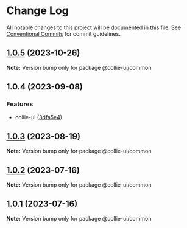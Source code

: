 # Change Log

All notable changes to this project will be documented in this file. See [Conventional Commits](https://conventionalcommits.org) for commit guidelines.

## [1.0.5](https://github.com/collie-ui/collie-ui/compare/@collie-ui/common@1.0.4...@collie-ui/common@1.0.5) (2023-10-26)

**Note:** Version bump only for package @collie-ui/common

## 1.0.4 (2023-09-08)

### Features

- collie-ui ([3dfa5e4](https://github.com/collie-ui/collie-ui/commit/3dfa5e4eadca863919e9ffbb3dfb9ab726977c7e))

## [1.0.3](https://github.com/collie-ui/collie-ui/compare/@collie-ui/common@1.0.2...@collie-ui/common@1.0.3) (2023-08-19)

**Note:** Version bump only for package @collie-ui/common

## [1.0.2](https://github.com/collie-ui/collie-ui/compare/@collie-ui/common@1.0.1...@collie-ui/common@1.0.2) (2023-07-16)

**Note:** Version bump only for package @collie-ui/common

## 1.0.1 (2023-07-16)

**Note:** Version bump only for package @collie-ui/common
